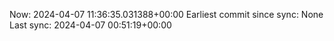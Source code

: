 Now: 2024-04-07 11:36:35.031388+00:00 Earliest commit since sync: None Last sync: 2024-04-07 00:51:19+00:00
